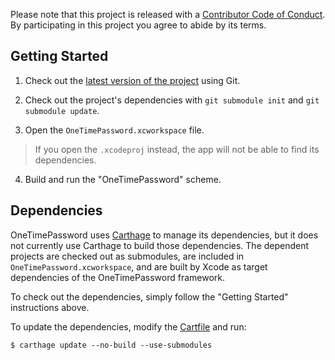 Please note that this project is released with a [Contributor Code of Conduct][conduct]. By participating in this project you agree to abide by its terms.

## Getting Started

1. Check out the [latest version of the project][project] using Git.

2. Check out the project's dependencies with `git submodule init` and `git submodule update`.

3. Open the `OneTimePassword.xcworkspace` file.
> If you open the `.xcodeproj` instead, the app will not be able to find its dependencies.

4. Build and run the "OneTimePassword" scheme.

## Dependencies

OneTimePassword uses [Carthage][] to manage its dependencies, but it does not currently use Carthage to build those dependencies. The dependent projects are checked out as submodules, are included in `OneTimePassword.xcworkspace`, and are built by Xcode as target dependencies of the OneTimePassword framework.

To check out the dependencies, simply follow the "Getting Started" instructions above.

To update the dependencies, modify the [Cartfile][] and run:
```
$ carthage update --no-build --use-submodules
```


[conduct]: CONDUCT.md
[project]: https://github.com/mattrubin/OneTimePassword
[Carthage]: https://github.com/Carthage/Carthage
[Cartfile]: https://github.com/mattrubin/OneTimePassword/blob/master/Cartfile
